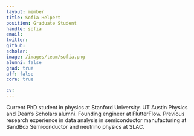 ```yaml
---
layout: member
title: Sofia Helpert
position: Graduate Student
handle: sofia
email:
twitter:
github:
scholar:
image: /images/team/sofia.png
alumni: false
grad: true
aff: false
core: true

cv:
---
```


Current PhD student in physics at Stanford University. UT Austin Physics and Dean’s Scholars alumni. Founding engineer at FlutterFlow. Previous research experience in data analysis in semiconductor manufacturing at SandBox Semiconductor and neutrino physics at SLAC.